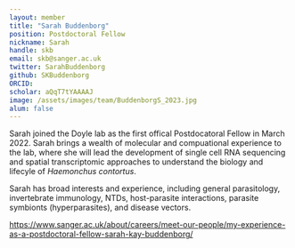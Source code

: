 ```yaml
---
layout: member
title: "Sarah Buddenborg"
position: Postdoctoral Fellow
nickname: Sarah
handle: skb
email: skb@sanger.ac.uk
twitter: SarahBuddenborg
github: SKBuddenborg
ORCID: 
scholar: aQqT7tYAAAAJ
image: /assets/images/team/BuddenborgS_2023.jpg
alum: false
---
```


Sarah joined the Doyle lab as the first offical Postdocatoral Fellow in March 2022. Sarah brings a wealth of molecular and compuational experience to the lab, where she will lead the development of single cell RNA sequencing and spatial transcriptomic approaches to understand the biology and lifecyle of *Haemonchus contortus*.

Sarah has broad interests and experience, including general parasitology, invertebrate immunology, NTDs, host-parasite interactions, parasite symbionts (hyperparasites), and disease vectors.


https://www.sanger.ac.uk/about/careers/meet-our-people/my-experience-as-a-postdoctoral-fellow-sarah-kay-buddenborg/